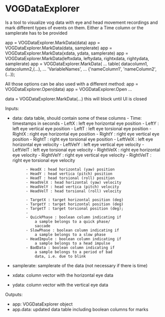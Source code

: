 # VOGDataExplorer
Is a tool to visualize vog data with eye and head movement recordings and mark different types of events on them. Either a Time column or the samplerate has to be provided


app = VOGDataExplorer.MarkData(data)
app = VOGDataExplorer.MarkData(data, samplerate)
app = VOGDataExplorer.MarkData(xdata, ydata, samplerate)
app = VOGDataExplorer.MarkData(leftxdata, leftydata, rightxdata, rightydata, samplerate)
app = VOGDataExplorer.MarkData( ...
		   table(  datacolumn1, datacolumn2,(...), ...
				   'VariableNames', ...
				   {'nameColumn1', 'nameColumn2', (...));

All those options can be also used with a different method:
app = VOGDataExplorer.Open(data)
app = VOGDataExplorer.Open ...

data = VOGDataExplorer.MarkData(...) this will block until
	   UI is closed

Inputs:
   - data: data table, should contain some of these columns
			   - Time: timestamps in seconds
			   - LeftX : left eye horizontal eye position
			   - LeftY : left eye vertical eye position
			   - LeftT : left eye torsional eye position
			   - RightX : right eye horizontal eye position
			   - RightY : right eye vertical eye position
			   - RightT : right eye torsional eye position
			   - LeftVelX : left eye horizontal eye velocity
			   - LeftVelY : left eye vertical eye velocity
			   - LeftVelT : left eye torsional eye velocity
			   - RightVelX : right eye horizontal eye velocity
			   - RightVelY : right eye vertical eye velocity
			   - RightVelT : right eye torsional eye velocity

			   - HeadX : head horizontal (yaw) position
			   - HeadY : head vertica (pitch) position
			   - HeadT : head torsional (roll) position
			   - HeadVelX : head horizontal (yaw) velocity
			   - HeadVelY : head vertica (pitch) velocity
			   - HeadVelT : head torsional (roll) velocity

			   - TargetX : target horizontal position (deg)
			   - TargetY : target horizontal position (deg)
			   - TargetT : target torsional position (deg);
			   -
			   - QuickPhase : boolean column indicating if
				   a sample belongs to a quick phase/
				   saccade
			   - SlowPhase : boolean column indicating if
				   a sample belongs to a slow phase
			   - HeadImpule : boolean column indicating if
				   a sample belongs to a head impulse
			   - BadData : boolean column indicating if
				   a sample belongs to a period of bad
				   data, i.e. due to blink

   - samplerate: samplerate of the data (not necessary if
   there is time)
   - xdata: column vector with the horizontal eye data
   - ydata: column vector with the vertical eye data

Outputs:
   - app: VOGDataExplorer object
   - app.data: updated data table including boolean
		   columns for marks
      
```
